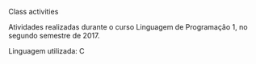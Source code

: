 Class activities

Atividades realizadas durante o curso Linguagem de Programação 1, no segundo semestre de 2017.

Linguagem utilizada: C
